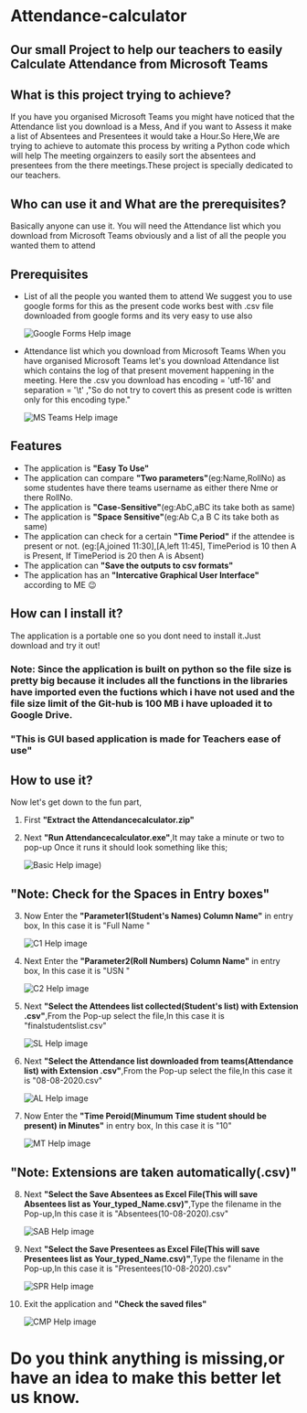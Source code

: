 # Attendance-calculator
## Our small Project to help our teachers to easily Calculate Attendance from Microsoft Teams 

## What is this project trying to achieve?
 If you have you organised Microsoft Teams you might have noticed that the Attendance list you download is a Mess, And if you want to Assess it make a list of Absentees and Presentees it would take a Hour.So Here,We are trying to achieve to automate this process by writing a Python code which will help The meeting orgainzers to easily sort the absentees and presentees from the there meetings.These project is specially dedicated to our teachers.


## Who can use it and What are the prerequisites?
 Basically anyone can use it. You will need the Attendance list which you download from Microsoft Teams obviously and a list of all the people you wanted them to attend


## Prerequisites
* List of all the people you wanted them to attend
  We suggest you to use google forms for this as the present code works best with .csv file downloaded from google forms and its very easy to use also
  
  ![Google Forms Help image](https://icwy841l6zopsr5u4960yoyz-wpengine.netdna-ssl.com/wp-content/uploads/2019/11/options-google-form-responses-tab.jpg)
  
* Attendance list which you download from Microsoft Teams
  When you have organised Microsoft Teams let's you download Attendance list which contains the log of that present movement happening in the meeting.
  Here the .csv you download has encoding = 'utf-16' and separation = '\t' ,"So do not try to covert this as present code is written only for this encoding type."
   
   ![MS Teams Help image](https://docs.microsoft.com/en-us/microsoftteams/media/meetings-attendance-download.jpg)
   
 ## Features
 * The application is **"Easy To Use"**
 * The application can compare **"Two parameters"**(eg:Name,RollNo) as some studentes have there teams username as either there Nme or there RollNo.
 * The application is **"Case-Sensitive"**(eg:AbC,aBC its take both as same)
 * The application is **"Space Sensitive"**(eg:Ab C,a B C its take both as same)
 * The application can check for a certain **"Time Period"** if the attendee is present or not.
 (eg:[A,joined 11:30],[A,left 11:45], 
 TimePeriod is 10 then A is Present, 
 If TimePeriod is 20 then A is Absent)
 * The application can **"Save the outputs to csv formats"**
 * The application has an **"Intercative Graphical User Interface"** according to ME :wink:
 
## How can I install it?
   The application is a portable one so you dont need to install it.Just download and try it out!
   
### Note: Since the application is built on python so the file size is pretty big because it includes all the functions in the libraries have imported even the fuctions which i have not used and the file size limit of the Git-hub is 100 MB i have uploaded it to Google Drive.
    
    
   ### **"This is GUI based application is made for Teachers ease of use"** 
   
## How to use it?
   Now let's get down to the fun part,
   1. First **"Extract the Attendancecalculator.zip"**
   2. Next **"Run Attendancecalculator.exe"**,It may take a minute or two to pop-up
      Once it runs it should look something like this;
      
      ![Basic Help image](https://user-images.githubusercontent.com/46928323/91612104-4f20b380-e99a-11ea-9f83-61e8499ecfc1.png))
      
   ## **"Note: Check for the Spaces in Entry boxes"**
   
   3. Now Enter the **"Parameter1(Student's Names) Column Name"** in entry box, In this case it is "Full Name "
      
      ![C1 Help image](https://user-images.githubusercontent.com/46928323/91612509-3369dd00-e99b-11ea-96fb-43807f79c712.png)
      
   4. Next Enter the **"Parameter2(Roll Numbers) Column Name"** in entry box, In this case it is "USN "
   
      ![C2 Help image](https://user-images.githubusercontent.com/46928323/91612751-b4c16f80-e99b-11ea-8a9c-cf3d858a5fae.png)
      
   5. Next **"Select the Attendees list collected(Student's list) with Extension .csv"**,From the Pop-up select the file,In this case it is "finalstudentslist.csv"
   
      ![SL Help image](https://user-images.githubusercontent.com/46928323/91613094-79737080-e99c-11ea-9d3c-c5f41e322b86.png)
      
   6. Next **"Select the Attendance list downloaded from teams(Attendance list) with Extension .csv"**,From the Pop-up select the file,In this case it is "08-08-2020.csv"
   
      ![AL Help image](https://user-images.githubusercontent.com/46928323/91613291-da02ad80-e99c-11ea-8c71-c912ba2f0b14.png)
      
   7. Now Enter the **"Time Peroid(Minumum Time student should be present) in Minutes"** in entry box, In this case it is "10"
     
      ![MT Help image](https://user-images.githubusercontent.com/46928323/91613340-f43c8b80-e99c-11ea-87ca-a2cefc8d787c.png)
      
   ## **"Note: Extensions are taken automatically(.csv)"**
   
   8. Next **"Select the Save Absentees as Excel File(This will save Absentees list as Your_typed_Name.csv)"**,Type the filename in the Pop-up,In this case it is "Absentees(10-08-2020).csv"
   
      ![SAB Help image](https://user-images.githubusercontent.com/46928323/91614182-afb1ef80-e99e-11ea-91ff-321c1362b42d.png)
   
   9. Next **"Select the Save Presentees as Excel File(This will save Presentees list as Your_typed_Name.csv)"**,Type the filename in the Pop-up,In this case it is "Presentees(10-08-2020).csv"
   
      ![SPR Help image](https://user-images.githubusercontent.com/46928323/91614268-d7a15300-e99e-11ea-93c5-39d7f8f006b5.png)
      
   10. Exit the application and **"Check the saved files"**
    
       ![CMP Help image](https://user-images.githubusercontent.com/46928323/91615215-b6416680-e9a0-11ea-9ff1-027821cb2654.png)
       
   
   # Do you think anything is missing,or have an idea to make this better let us know.
   
   
   
   
  
   


